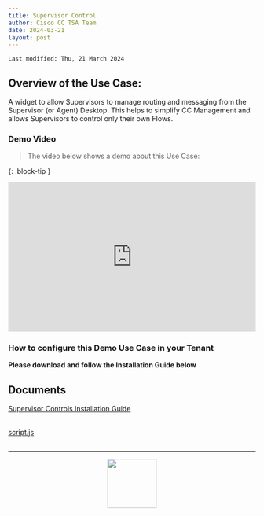 ```yaml
---
title: Supervisor Control
author: Cisco CC TSA Team
date: 2024-03-21
layout: post
---
```


```
Last modified: Thu, 21 March 2024
```

## Overview of the Use Case:

A widget to allow Supervisors to manage routing and messaging from the Supervisor (or Agent) Desktop.
This helps to simplify CC Management and allows Supervisors to control only their own Flows.


### Demo Video

> The video below shows a demo about this Use Case:

{: .block-tip }
<div style="padding-bottom:60.25%; position:relative; display:block; width: 100%">
	<iframe src="https://app.vidcast.io/share/e280e48b-bb9f-4335-a1fa-95c39427ec33" width="100%" height="100%" title="Station Login" frameborder="0" loading="lazy" allowfullscreen style="position:absolute; top:0; left: 0"></iframe>
</div>

### How to configure this Demo Use Case in your Tenant <br>

**Please download and follow the Installation Guide below**




## Documents 
<a href="https://webexcctsa.github.io/wxcc-usecases/assets/Supervisorcontrols/Supervisor Controls.pdf">Supervisor Controls Installation Guide</a><br> 


<br>
<a href="https://webexcctsa.github.io/wxcc-usecases/assets/Supervisorcontrols/script.js">script.js</a><br> 


<br>

---

  <script>
    document.addEventListener('DOMContentLoaded', () => {
      console.log('DOMContentLoaded OKOK')
    })

    window.addEventListener('load', () => {
      console.log('window load OK')
    })
  </script>


		
<center><img src="https://webexcctsa.github.io/wxcc-usecases/assets/gitbook/images/webex-small.png" width="100"></center>
